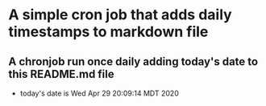 A simple cron job that adds daily timestamps to markdown file
============================================================
## A chronjob run once daily adding today's date to this README.md file
* today's date is Wed Apr 29 20:09:14 MDT 2020
